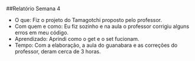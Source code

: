  ##Relatório Semana 4

- O que: Fiz o projeto do Tamagotchi proposto pelo professor.
- Com quem e como: Eu fiz sozinho e na aula o professor corrigiu alguns erros em meu código.
- Aprendizado: Aprindi como o get e o set fucionam.
- Tempo: Com a elaboração, a aula do guanabara e as correções do professor, deram cerca de 3 horas.
